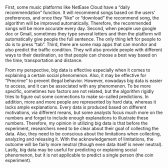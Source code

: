 First, some music platforms like NetEase Cloud have a “daily recommendation” function. It will recommend songs based on the users’ preferences, and once they “like” or “download” the recommend song, the algorithm will be improved automatically. Therefore, the recommended songs will be more accurate every day. Second, when people use google doc or Gmail, sometimes they type several letters and then the platform will automatically give people the full sentence. The only thing left for people to do is to press “tab”. Third, there are some map apps that can monitor and also predict the traffic condition. They will also provide people with different ways to their destination, so that people can choose a best way based on the time, transportation and distance.

From my perspective, big data is effective especially when it comes to explaining a certain social phenomenon. Also, it may be effective for “Precrime” to prevent illegal behavior. However, nowadays big data is easier to access, and it can be associated with any phenomenon. To be more specific, sometimes two factors are not related, but the algorithm rigidly tries to figure out some connections to make so-called predictions. In addition, more and more people are represented by hard data, whereas it lacks ample explanations. Every data is produced based on different motivations, via different means, but some analysts focus much more on the numbers and forget to include enough explanations to illustrate these numbers. Therefore, my opinion in utilizing big data is that before the experiment, researchers need to be clear about their goal of collecting the data. Also, they need to be conscious about the limitations when collecting, analyzing and releasing it. With the acknowledgement of limitations, the outcome will be fairly more neutral (though even data itself is never neutral). Lastly, big data may be useful for predicting or explaining social phenomenon, but it is not applicable to predict a single person (the coin experiment).
